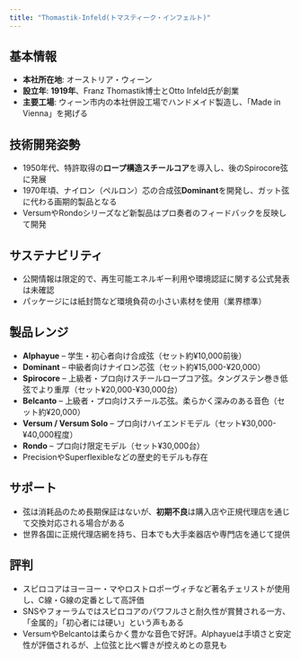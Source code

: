 ```yaml
---
title: "Thomastik-Infeld(トマスティーク・インフェルト)"
---
```


## 基本情報

* **本社所在地**: オーストリア・ウィーン
* **設立年**: **1919年**、Franz Thomastik博士とOtto Infeld氏が創業
* **主要工場**: ウィーン市内の本社併設工場でハンドメイド製造し、「Made in Vienna」を掲げる

## 技術開発姿勢

* 1950年代、特許取得の**ロープ構造スチールコア**を導入し、後のSpirocore弦に発展
* 1970年頃、ナイロン（ペルロン）芯の合成弦**Dominant**を開発し、ガット弦に代わる画期的製品となる
* VersumやRondoシリーズなど新製品はプロ奏者のフィードバックを反映して開発

## サステナビリティ

* 公開情報は限定的で、再生可能エネルギー利用や環境認証に関する公式発表は未確認
* パッケージには紙封筒など環境負荷の小さい素材を使用（業界標準）

## 製品レンジ

* **Alphayue** – 学生・初心者向け合成弦（セット約¥10,000前後）
* **Dominant** – 中級者向けナイロン芯弦（セット約¥15,000-¥20,000）
* **Spirocore** – 上級者・プロ向けスチールロープコア弦。タングステン巻き低弦でより重厚（セット¥20,000-¥30,000台）
* **Belcanto** – 上級者・プロ向けスチール芯弦。柔らかく深みのある音色（セット約¥20,000）
* **Versum / Versum Solo** – プロ向けハイエンドモデル（セット¥30,000-¥40,000程度）
* **Rondo** – プロ向け限定モデル（セット¥30,000台）
* PrecisionやSuperflexibleなどの歴史的モデルも存在

## サポート

* 弦は消耗品のため長期保証はないが、**初期不良**は購入店や正規代理店を通じて交換対応される場合がある
* 世界各国に正規代理店網を持ち、日本でも大手楽器店や専門店を通じて提供

## 評判

* スピロコアはヨーヨー・マやロストロポーヴィチなど著名チェリストが使用し、C線・G線の定番として高評価
* SNSやフォーラムではスピロコアのパワフルさと耐久性が賞賛される一方、「金属的」「初心者には硬い」という声もある
* VersumやBelcantoは柔らかく豊かな音色で好評。Alphayueは手頃さと安定性が評価されるが、上位弦と比べ響きが控えめとの意見も
